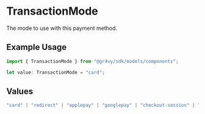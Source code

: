 # TransactionMode

The mode to use with this payment method.

## Example Usage

```typescript
import { TransactionMode } from "@gr4vy/sdk/models/components";

let value: TransactionMode = "card";
```

## Values

```typescript
"card" | "redirect" | "applepay" | "googlepay" | "checkout-session" | "click-to-pay" | "gift-card"
```